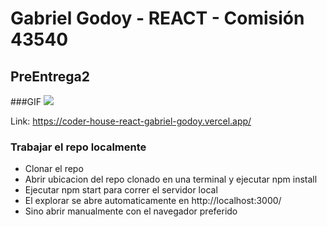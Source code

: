 # Gabriel Godoy - REACT - Comisión 43540

## PreEntrega2

###GIF
![](https://res.cloudinary.com/dpugly2tk/image/upload/v1669942480/sinapsis/2022-12-01_20-41-24_sq5vp6.gif)

Link: https://coder-house-react-gabriel-godoy.vercel.app/

### Trabajar el repo localmente

- Clonar el repo
- Abrir ubicacion del repo clonado en una terminal y ejecutar npm install
- Ejecutar npm start para correr el servidor local
- El explorar se abre automaticamente en http://localhost:3000/
- Sino abrir manualmente con el navegador preferido
